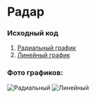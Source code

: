 # Радар

### Исходный код
1. [Радиальный график](radial_graphic.ino)
2. [Линейный график](linear_graphic.ino)


### Фото графиков:

![Радиальный](https://user-images.githubusercontent.com/42734308/224484642-71251e61-ea9f-42fb-af2a-bebfaedd8faf.png)
![Линейный](https://user-images.githubusercontent.com/42734308/224484646-de042710-d351-4c17-b2a6-2f953151360e.png)
